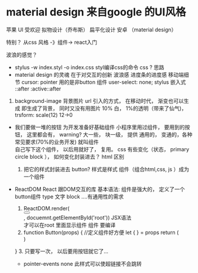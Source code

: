 # material design 来自google 的UI风格
苹果 UI 受欢迎  拟物设计（乔布斯）  扁平化设计
安卓 （material design）

特别？
从css 风格 -》组件-> react入门

波浪的感觉？ 
- stylus -w index.styl -o index.css     styl编译css的命令
css ? 思路 
- material design 的灵魂 在于对交互的创新
  波浪感 进度条的进度感 
  移动端细节 cursor: pointer 用的是非button 组件
  user-select: none;
  stylus 嵌入式 ::after  :active::after

1. background-image
  背景图片 url 引入的方式， 在移动时代， 渐变也可以生成
  即生成了背景， 同时又没有用图片
  10% 白， 1%的透明（带来了仙气)，
  trsform: scale(12) 12->0

- 我们要做一堆的按钮
  为开发准备好基础组件 小程序里用过组件， 
  要用到的按钮， 这里都会有， warning? 大一些， 块一级， 
  提供 通用的， 变通的，各种常见要求(70%的业务开发) 就叫组件  
  自己写下这个组件， 以后用就好了， 复用。
  css 有些变化（状态， primary circle block ）， 如何变化封装进去？ 
  html 区别 
  1. 把它的样式封装进去
    button? 样式是样式 
    组件（组合html,css, js ）成为一个组件

- ReactDOM  React 跟DOM交互的库
  基本语法:
  组件是强大的， 定义了一个button组件
  type 文字 block ....有通用性的需求
  <Boyfriend />  <Girlfriend />
  1. ReactDOM.render( <div> <Button ></Button></div> , docuemnt.getElementById('root'))
    JSX语法  
    才可以在root 里面显示组件  组件 要编译  
  2. function Button(props) { //定义组件好方便
      let {    } = props
      return (
        <div></div> 
      )
    }
  3. 只要写一次， 以后要用按钮就它了...

  - pointer-events none 此样式可以使超链接不会跳转


